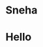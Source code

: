 <html>
<head>
 <script src="https://cdn.onesignal.com/sdks/web/v16/OneSignalSDK.page.js" defer></script>
<script>
  window.OneSignalDeferred = window.OneSignalDeferred || [];
  OneSignalDeferred.push(function(OneSignal) {
    OneSignal.init({
      appId: "b6e8e4be-c045-465c-84e9-df0e6b1db7d9",
    });
  });
</script>
  <h1>Sneha</h1>
</head>
<body>

<h1>Hello</h1>

</body>
</html>
